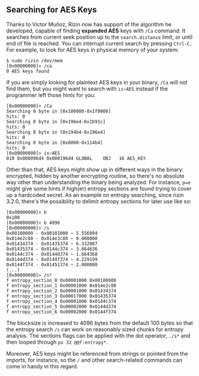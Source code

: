 ## Searching for AES Keys

Thanks to Victor Muñoz, Rizin now has support of the algorithm he developed, capable of finding **expanded AES** keys
with `/Ca` command. It searches from current seek position up to the `search.distance` limit, or until end of file
is reached. You can interrupt current search by pressing `Ctrl-C`. For example, to look for AES keys in physical memory
of your system:

```
$ sudo rizin /dev/mem
[0x00000000]> /ca
0 AES keys found
```

If you are simply looking for plaintext AES keys in your binary, `/Ca` will not find them, but you might want to search
with `is~AES` instead if the programmer left those hints for you:

```
[0x00000000]> /Ca
Searching 0 byte in [0x100000-0x1f0000]
hits: 0
Searching 0 byte in [0x196e4-0x1b91c]
hits: 0
Searching 0 byte in [0x194b4-0x196e4]
hits: 0
Searching 0 byte in [0x8000-0x114b4]
hits: 0
[0x00000000]> is~AES
010 0x000096d4 0x000196d4 GLOBAL    OBJ   16 AES_KEY
```

Other than that, AES keys might show up in different ways in the binary: encrypted, hidden by another
encrypting routine, so there's no absolute way other than understanding the binary being analyzed. For instance,
`p=e` might give some hints if high(er) entropy sections are found trying to cover up a hardcoded secret.
As an example on entropy searching, since rizin 3.2.0, there's the possibility to delimit entropy sections
for later use like so:

```
[0x00000000]> b
0x100
[0x00000000]> b 4096
[0x00000000]> /s
0x00100000 - 0x00101000 ~ 5.556094
0x014e2c88 - 0x014e3c88 ~ 0.000000
0x01434374 - 0x01435374 ~ 6.332087
0x01435374 - 0x0144c374 ~ 3.664636
0x0144c374 - 0x0144d374 ~ 1.664368
0x0144d374 - 0x0144f374 ~ 4.229199
0x0144f374 - 0x01451374 ~ 2.000000
(...)
[0x00000000]> /s*
f entropy_section_0 0x00001000 0x00100000
f entropy_section_1 0x00001000 0x014e2c88
f entropy_section_2 0x00001000 0x01434374
f entropy_section_3 0x00017000 0x01435374
f entropy_section_4 0x00001000 0x0144c374
f entropy_section_5 0x00002000 0x0144d374
f entropy_section_6 0x00002000 0x0144f374
```

The blocksize is increased to 4096 bytes from the default 100 bytes so that the entropy search `/s` can work
on reasonably sized chunks for entropy analysis. The sections flags can be applied with the dot operator,
`./s*` and then looped through `px 32 @@f:entropy*`.

Moreover, AES keys might be referenced from strings or pointed from the imports, for instance,
so the `/` and other search-related commands can come in handy in this regard.
